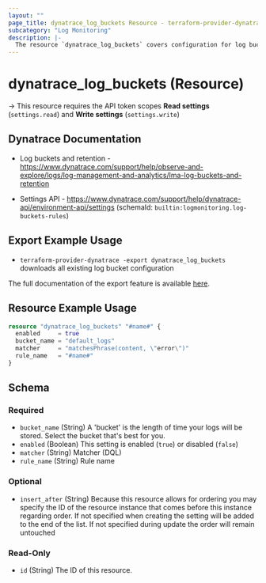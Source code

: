 ```yaml
---
layout: ""
page_title: dynatrace_log_buckets Resource - terraform-provider-dynatrace"
subcategory: "Log Monitoring"
description: |-
  The resource `dynatrace_log_buckets` covers configuration for log buckets
---
```


# dynatrace_log_buckets (Resource)

-> This resource requires the API token scopes **Read settings** (`settings.read`) and **Write settings** (`settings.write`)

## Dynatrace Documentation

- Log buckets and retention - https://www.dynatrace.com/support/help/observe-and-explore/logs/log-management-and-analytics/lma-log-buckets-and-retention

- Settings API - https://www.dynatrace.com/support/help/dynatrace-api/environment-api/settings (schemaId: `builtin:logmonitoring.log-buckets-rules`)

## Export Example Usage

- `terraform-provider-dynatrace -export dynatrace_log_buckets` downloads all existing log bucket configuration

The full documentation of the export feature is available [here](https://dt-url.net/h203qmc).

## Resource Example Usage

```terraform
resource "dynatrace_log_buckets" "#name#" {
  enabled     = true
  bucket_name = "default_logs"
  matcher     = "matchesPhrase(content, \"error\")"
  rule_name   = "#name#"
}
```

<!-- schema generated by tfplugindocs -->
## Schema

### Required

- `bucket_name` (String) A 'bucket' is the length of time your logs will be stored. Select the bucket that's best for you.
- `enabled` (Boolean) This setting is enabled (`true`) or disabled (`false`)
- `matcher` (String) Matcher (DQL)
- `rule_name` (String) Rule name

### Optional

- `insert_after` (String) Because this resource allows for ordering you may specify the ID of the resource instance that comes before this instance regarding order. If not specified when creating the setting will be added to the end of the list. If not specified during update the order will remain untouched

### Read-Only

- `id` (String) The ID of this resource.
 